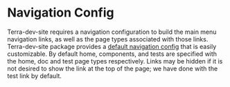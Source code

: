 # Navigation Config

Terra-dev-site requires a navigation configuration to build the main menu navigation links, as well as the page types associated with those links. Terra-dev-site package provides a [default navigation config](https://github.com/cerner/terra-dev-site/blob/master/config/site/navigation.config.js) that is easily customizable. By default home, components, and tests are specified with the home, doc and test page types respectively. Links may be hidden if it is not desired to show the link at the top of the page; we have done with the test link by default.